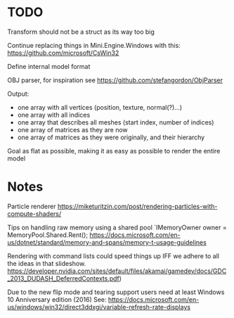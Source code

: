 # TODO

Transform should not be a struct as its way too big

Continue replacing things in Mini.Engine.Windows with this: https://github.com/microsoft/CsWin32

Define internal model format

OBJ parser, for inspiration see
https://github.com/stefangordon/ObjParser

Output:
- one array with all vertices (position, texture, normal(?)...)
- one array with all indices 
- one array that describes all meshes (start index, number of indices)
- one array of matrices as they are now
- one array of matrices as they were originally, and their hierarchy

Goal as flat as possible, making it as easy as possible to render the entire model

# Notes
Particle renderer
https://miketuritzin.com/post/rendering-particles-with-compute-shaders/

Tips on handling raw memory using a shared pool `IMemoryOwner<char> owner = MemoryPool<char>.Shared.Rent();
https://docs.microsoft.com/en-us/dotnet/standard/memory-and-spans/memory-t-usage-guidelines

Rendering with command lists could speed things up IFF we adhere to all the ideas in that slideshow.
https://developer.nvidia.com/sites/default/files/akamai/gamedev/docs/GDC_2013_DUDASH_DeferredContexts.pdf)

Due to the new flip mode and tearing support users need at least Windows 10 Anniversary edition (2016)
See: https://docs.microsoft.com/en-us/windows/win32/direct3ddxgi/variable-refresh-rate-displays